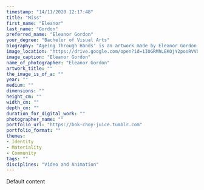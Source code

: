 ```yaml
---
timestamp: "14/11/2020 12:17:48"
title: "Miss"
first_name: "Eleanor"
last_name: "Gordon"
preferred_name: "Eleanor Gordon"
your_degree: "Bachelor of Visual Arts"
biography: "Ageing Through Hands' is an artwork made by Eleanor Gordon using Photoshop, that outlines how life is experienced through hands. It explores the development and recession of fine motor skills through time, and how objects and appearances change through time. The work uses Photoshop for the 2D animation, and the clips are edited using Premiere Pro. Eleanor uses rotoscoping for referencing of fingers and hand movements. The work was made over a period of months."
image_location: "https://drive.google.com/open?id=1IOGRMhLEKOjY2posRVV04TVuQBMBs_gr"
image_caption: "Eleanor Gordon"
name_of_photographer: "Eleanor Gordon"
artwork_title: ""
the_image_is_of_a: ""
year: ""
medium: ""
dimensions: ""
height_cm: ""
width_cm: ""
depth_cm: ""
duration_for_digital_work: ""
photographer_name: ""
portfolio_url: "https://bok-choy-juice.tumblr.com"
portfolio_format: ""
themes:
- Identity
- Materiality
- Community
tags: ""
disciplines: "Video and Animation"
---
```


Default content
